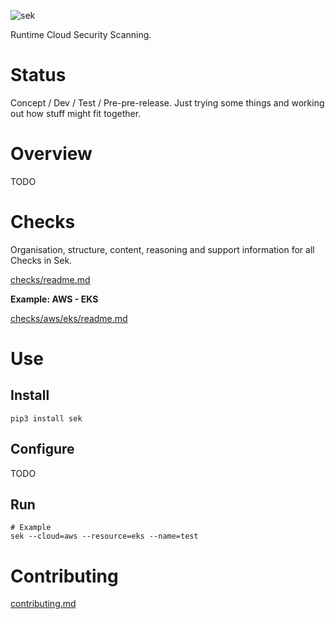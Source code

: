 ![sek](images/sek.png)

Runtime Cloud Security Scanning.

# Status
Concept / Dev / Test / Pre-pre-release. Just trying some things and working out how stuff might fit together.


# Overview
TODO


# Checks
Organisation, structure, content, reasoning and support information for all Checks in Sek.

[checks/readme.md](checks/readme.md)

**Example: AWS - EKS**

[checks/aws/eks/readme.md](checks/aws/eks/readme.md)


# Use

## Install
```
pip3 install sek
```

## Configure
TODO

## Run
```
# Example
sek --cloud=aws --resource=eks --name=test
```


# Contributing
[contributing.md](contributing.md)
